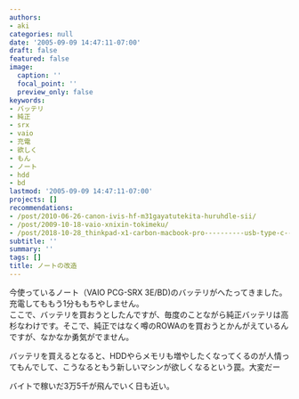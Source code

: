 ```yaml
---
authors:
- aki
categories: null
date: '2005-09-09 14:47:11-07:00'
draft: false
featured: false
image:
  caption: ''
  focal_point: ''
  preview_only: false
keywords:
- バッテリ
- 純正
- srx
- vaio
- 充電
- 欲しく
- もん
- ノート
- hdd
- bd
lastmod: '2005-09-09 14:47:11-07:00'
projects: []
recommendations:
- /post/2010-06-26-canon-ivis-hf-m31gayatutekita-huruhdle-sii/
- /post/2009-10-18-vaio-xnixin-tokimeku/
- /post/2018-10-28_thinkpad-x1-carbon-macbook-pro----------usb-type-c-------f6d8c8e77b36/
subtitle: ''
summary: ''
tags: []
title: ノートの改造
---
```


今使っているノート（VAIO PCG-SRX 3E/BD)のバッテリがへたってきました。  
充電してももう1分ももちやしません。  
ここで、バッテリを買おうとしたんですが、毎度のことながら純正バッテリは高杉なわけです。そこで、純正ではなく噂のROWAのを買おうとかんがえているんですが、なかなか勇気がでません。  
  
バッテリを買えるとなると、HDDやらメモリも増やしたくなってくるのが人情ってもんでして、こうなるともう新しいマシンが欲しくなるという罠。大変だー  
  
バイトで稼いだ3万5千が飛んでいく日も近い。